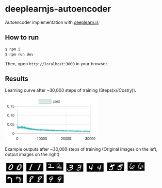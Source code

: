 # deeplearnjs-autoencoder

Autoencoder implementation with [deeplearn.js](https://deeplearnjs.org/)

## How to run

```sh
$ npm i
$ npm run dev
```

Then, open `http://localhost:3000` in your browser.

## Results

Learning curve after ~30,000 steps of training (Steps(x)/Cost(y)).

![learning curve](./images/learning-curve.png)

Example outputs after ~30,000 steps of training (Original images on the left, output images on the right)

![0](./images/0.png)
![1](./images/1.png)
![2](./images/2.png)
![3](./images/3.png)
![4](./images/4.png)
![5](./images/5.png)
![6](./images/6.png)
![7](./images/7.png)
![8](./images/8.png)
![9](./images/9.png)
